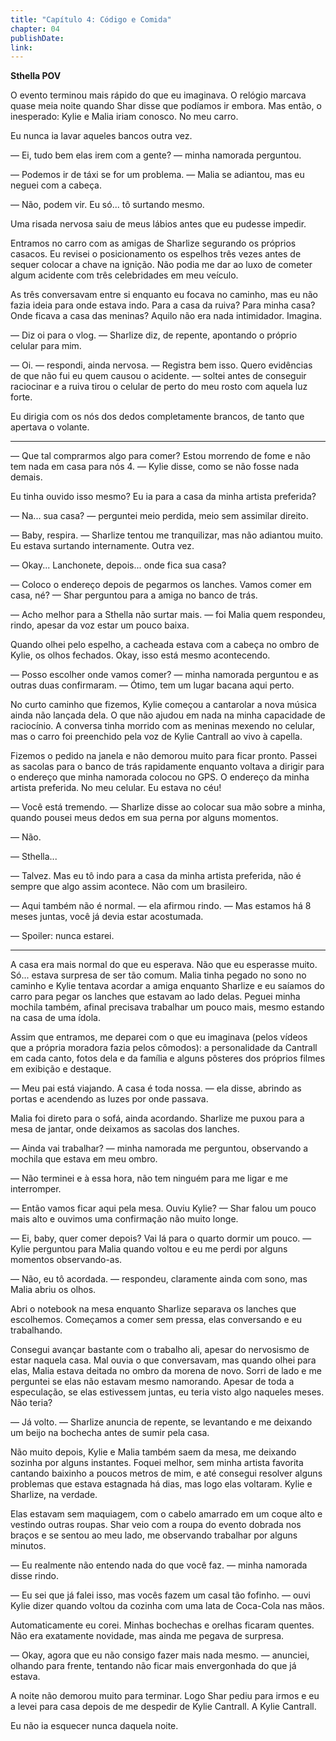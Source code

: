 ```yaml
---
title: "Capítulo 4: Código e Comida"
chapter: 04
publishDate: 
link: 
---
```


**Sthella POV**

O evento terminou mais rápido do que eu imaginava. O relógio marcava quase meia noite quando Shar disse que podíamos ir embora. Mas então, o inesperado: Kylie e Malia iriam conosco. No meu carro.

Eu nunca ia lavar aqueles bancos outra vez.

— Ei, tudo bem elas irem com a gente? — minha namorada perguntou.

— Podemos ir de táxi se for um problema. — Malia se adiantou, mas eu neguei com a cabeça.

— Não, podem vir. Eu só... tô surtando mesmo.

Uma risada nervosa saiu de meus lábios antes que eu pudesse impedir.

Entramos no carro com as amigas de Sharlize segurando os próprios casacos. Eu revisei o posicionamento os espelhos três vezes antes de sequer colocar a chave na ignição. Não podia me dar ao luxo de cometer algum acidente com três celebridades em meu veículo.

As três conversavam entre si enquanto eu focava no caminho, mas eu não fazia ideia para onde estava indo. Para a casa da ruiva? Para minha casa? Onde ficava a casa das meninas? Aquilo não era nada intimidador. Imagina.

— Diz oi para o vlog. — Sharlize diz, de repente, apontando o próprio celular para mim.

— Oi. — respondi, ainda nervosa. — Registra bem isso. Quero evidências de que não fui eu quem causou o acidente. — soltei antes de conseguir raciocinar e a ruiva tirou o celular de perto do meu rosto com aquela luz forte.

Eu dirigia com os nós dos dedos completamente brancos, de tanto que apertava o volante.

---

— Que tal comprarmos algo para comer? Estou morrendo de fome e não tem nada em casa para nós 4. — Kylie disse, como se não fosse nada demais.

Eu tinha ouvido isso mesmo? Eu ia para a casa da minha artista preferida?

— Na... sua casa? — perguntei meio perdida, meio sem assimilar direito.

— Baby, respira. — Sharlize tentou me tranquilizar, mas não adiantou muito. Eu estava surtando internamente. Outra vez.

— Okay... Lanchonete, depois... onde fica sua casa?

— Coloco o endereço depois de pegarmos os lanches. Vamos comer em casa, né? — Shar perguntou para a amiga no banco de trás.

— Acho melhor para a Sthella não surtar mais. — foi Malia quem respondeu, rindo, apesar da voz estar um pouco baixa.

Quando olhei pelo espelho, a cacheada estava com a cabeça no ombro de Kylie, os olhos fechados. Okay, isso está mesmo acontecendo.

— Posso escolher onde vamos comer? — minha namorada perguntou e as outras duas confirmaram. — Ótimo, tem um lugar bacana aqui perto.

No curto caminho que fizemos, Kylie começou a cantarolar a nova música ainda não lançada dela. O que não ajudou em nada na minha capacidade de raciocínio. A conversa tinha morrido com as meninas mexendo no celular, mas o carro foi preenchido pela voz de Kylie Cantrall ao vivo à capella.

Fizemos o pedido na janela e não demorou muito para ficar pronto. Passei as sacolas para o banco de trás rapidamente enquanto voltava a dirigir para o endereço que minha namorada colocou no GPS. O endereço da minha artista preferida. No meu celular. Eu estava no céu!

— Você está tremendo. — Sharlize disse ao colocar sua mão sobre a minha, quando pousei meus dedos em sua perna por alguns momentos.

— Não.

— Sthella...

— Talvez. Mas eu tô indo para a casa da minha artista preferida, não é sempre que algo assim acontece. Não com um brasileiro.

— Aqui também não é normal. — ela afirmou rindo. — Mas estamos há 8 meses juntas, você já devia estar acostumada.

— Spoiler: nunca estarei.

---

A casa era mais normal do que eu esperava. Não que eu esperasse muito. Só... estava surpresa de ser tão comum. Malia tinha pegado no sono no caminho e Kylie tentava acordar a amiga enquanto Sharlize e eu saíamos do carro para pegar os lanches que estavam ao lado delas. Peguei minha mochila também, afinal precisava trabalhar um pouco mais, mesmo estando na casa de uma ídola.

Assim que entramos, me deparei com o que eu imaginava (pelos vídeos que a própria moradora fazia pelos cômodos): a personalidade da Cantrall em cada canto, fotos dela e da família e alguns pôsteres dos próprios filmes em exibição e destaque.

— Meu pai está viajando. A casa é toda nossa. — ela disse, abrindo as portas e acendendo as luzes por onde passava.

Malia foi direto para o sofá, ainda acordando. Sharlize me puxou para a mesa de jantar, onde deixamos as sacolas dos lanches.

— Ainda vai trabalhar? — minha namorada me perguntou, observando a mochila que estava em meu ombro.

— Não terminei e à essa hora, não tem ninguém para me ligar e me interromper.

— Então vamos ficar aqui pela mesa. Ouviu Kylie? — Shar falou um pouco mais alto e ouvimos uma confirmação não muito longe.

— Ei, baby, quer comer depois? Vai lá para o quarto dormir um pouco. — Kylie perguntou para Malia quando voltou e eu me perdi por alguns momentos observando-as.

— Não, eu tô acordada. — respondeu, claramente ainda com sono, mas Malia abriu os olhos.

Abri o notebook na mesa enquanto Sharlize separava os lanches que escolhemos. Começamos a comer sem pressa, elas conversando e eu trabalhando.

Consegui avançar bastante com o trabalho ali, apesar do nervosismo de estar naquela casa. Mal ouvia o que conversavam, mas quando olhei para elas, Malia estava deitada no ombro da morena de novo. Sorri de lado e me perguntei se elas não estavam mesmo namorando. Apesar de toda a especulação, se elas estivessem juntas, eu teria visto algo naqueles meses. Não teria?

— Já volto. — Sharlize anuncia de repente, se levantando e me deixando um beijo na bochecha antes de sumir pela casa.

Não muito depois, Kylie e Malia também saem da mesa, me deixando sozinha por alguns instantes. Foquei melhor, sem minha artista favorita cantando baixinho a poucos metros de mim, e até consegui resolver alguns problemas que estava estagnada há dias, mas logo elas voltaram. Kylie e Sharlize, na verdade.

Elas estavam sem maquiagem, com o cabelo amarrado em um coque alto e vestindo outras roupas. Shar veio com a roupa do evento dobrada nos braços e se sentou ao meu lado, me observando trabalhar por alguns minutos.

— Eu realmente não entendo nada do que você faz. — minha namorada disse rindo.

— Eu sei que já falei isso, mas vocês fazem um casal tão fofinho. — ouvi Kylie dizer quando voltou da cozinha com uma lata de Coca-Cola nas mãos.

Automaticamente eu corei. Minhas bochechas e orelhas ficaram quentes. Não era exatamente novidade, mas ainda me pegava de surpresa.

— Okay, agora que eu não consigo fazer mais nada mesmo. — anunciei, olhando para frente, tentando não ficar mais envergonhada do que já estava.

A noite não demorou muito para terminar. Logo Shar pediu para irmos e eu a levei para casa depois de me despedir de Kylie Cantrall. A Kylie Cantrall.

Eu não ia esquecer nunca daquela noite.
